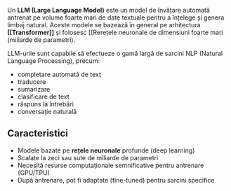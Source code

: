 Un **LLM (Large Language Model)** este un model de învățare automată antrenat pe volume foarte mari de date textuale pentru a înțelege și genera limbaj natural. Aceste modele se bazează în general pe arhitectura **[[Transformer]]** și folosesc [[Rerețele neuronale de dimensiuni foarte mari (miliarde de parametri).

LLM-urile sunt capabile să efectueze o gamă largă de sarcini NLP (Natural Language Processing), precum:

- completare automată de text
- traducere
- sumarizare
- clasificare de text
- răspuns la întrebări
- conversație naturală

## Caracteristici

- Modele bazate pe **rețele neuronale** profunde (deep learning)
- Scalate la zeci sau sute de miliarde de parametri
- Necesită resurse computaționale semnificative pentru antrenare (GPU/TPU)
- După antrenare, pot fi adaptate (fine-tuned) pentru sarcini specifice